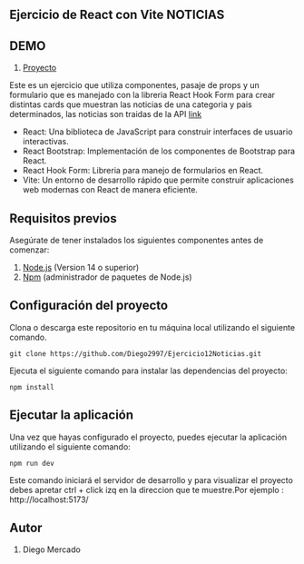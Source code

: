 ## Ejercicio de React con Vite NOTICIAS

## DEMO
1. [Proyecto](https://react12noticias.netlify.app/) 

Este es un ejercicio que utiliza componentes, pasaje de props y un formulario que es manejado con la libreria React Hook Form para crear distintas cards que muestran las noticias de una categoria y pais determinados, las noticias son traidas de la API [link](https://newsdata.io/documentation)

- React: Una biblioteca de JavaScript para construir interfaces de usuario interactivas.
- React Bootstrap: Implementación de los componentes de Bootstrap para React.
- React Hook Form: Libreria para manejo de formularios en React.
- Vite: Un entorno de desarrollo rápido que permite construir aplicaciones web modernas con React de manera eficiente.

## Requisitos previos
Asegúrate de tener instalados los siguientes componentes antes de comenzar:
1. [Node.js](https://nodejs.org/es) (Version 14 o superior)
2. [Npm](https://www.npmjs.com/) (administrador de paquetes de Node.js)


## Configuración del proyecto
Clona o descarga este repositorio en tu máquina local utilizando el siguiente comando.

```
git clone https://github.com/Diego2997/Ejercicio12Noticias.git
```

Ejecuta el siguiente comando para instalar las dependencias del proyecto:

```
npm install
```

## Ejecutar la aplicación
Una vez que hayas configurado el proyecto, puedes ejecutar la aplicación utilizando el siguiente comando:

```
npm run dev
```
Este comando iniciará el servidor de desarrollo y para visualizar el proyecto debes apretar ctrl + click izq en la direccion que te muestre.Por ejemplo : http://localhost:5173/

## Autor

1. Diego Mercado
